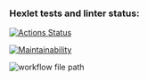 ### Hexlet tests and linter status:
[![Actions Status](https://github.com/vadim-kudr/frontend-project-lvl1/workflows/hexlet-check/badge.svg)](https://github.com/vadim-kudr/frontend-project-lvl1/actions)

[![Maintainability](https://api.codeclimate.com/v1/badges/a99a88d28ad37a79dbf6/maintainability)](https://codeclimate.com/github/codeclimate/codeclimate/maintainability)

![workflow file path](https://github.com/vadim-kudr/frontend-project-lvl1/workflows/.github/workflows/linter.yml/badge.svg)
